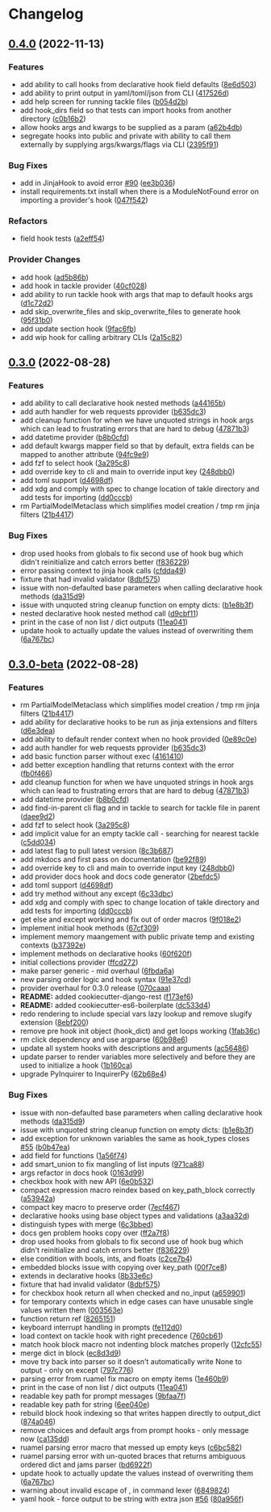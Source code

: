 # Changelog

## [0.4.0](https://github.com/robcxyz/tackle-box/compare/v0.3.0...v0.4.0) (2022-11-13)


### Features

* add ability to call hooks from declarative hook field defaults ([8e6d503](https://github.com/robcxyz/tackle-box/commit/8e6d5034a2854dcc9938de5cc849970794aa4bbe))
* add ability to print output in yaml/toml/json from CLI ([417526d](https://github.com/robcxyz/tackle-box/commit/417526d2b3f50f4d0c23d6e7b701f99e26671327))
* add help screen for running tackle files ([b054d2b](https://github.com/robcxyz/tackle-box/commit/b054d2bba85cc43574b7eac107bc4471fb2be9d9))
* add hook_dirs field so that tests can import hooks from another directory ([c0b16b2](https://github.com/robcxyz/tackle-box/commit/c0b16b267052295701e52c4874a962cbac3ba7ca))
* allow hooks args and kwargs to be supplied as a param ([a62b4db](https://github.com/robcxyz/tackle-box/commit/a62b4db9cf0d9ed4198a170d0f4e49be520b6bfa))
* segregate hooks into public and private with ability to call them externally by supplying args/kwargs/flags via CLI ([2395f91](https://github.com/robcxyz/tackle-box/commit/2395f915eb463fded962461f348cdf940a5b4417))


### Bug Fixes

* add  in JinjaHook to avoid  error [#90](https://github.com/robcxyz/tackle-box/issues/90) ([ee3b036](https://github.com/robcxyz/tackle-box/commit/ee3b0366393b960f150bd019378f0a4295e5164a))
* install requirements.txt install when there is a ModuleNotFound error on importing a provider's hook ([047f542](https://github.com/robcxyz/tackle-box/commit/047f542d4cfcbbbe6274bfca39099f676e5a8b47))


### Refactors

* field hook tests ([a2eff54](https://github.com/robcxyz/tackle-box/commit/a2eff54dc79f666454021086db5fda80f03f8a8d))


### Provider Changes

* add  hook ([ad5b86b](https://github.com/robcxyz/tackle-box/commit/ad5b86b3374edf72ccfb71f611bec6372d458167))
* add  hook in tackle provider ([40cf028](https://github.com/robcxyz/tackle-box/commit/40cf028fbf8da8affe8b55cf1e56f7c460581271))
* add ability to run tackle hook with args that map to default hooks args ([d1c72d2](https://github.com/robcxyz/tackle-box/commit/d1c72d23674734267ee7dfdeaea76afde8092549))
* add skip_overwrite_files and skip_overwrite_files to generate hook ([95f31b0](https://github.com/robcxyz/tackle-box/commit/95f31b04be8bd07821650d704306241ed8724715))
* add update section hook ([9fac6fb](https://github.com/robcxyz/tackle-box/commit/9fac6fb45425b752232c78762159e487e3029bc6))
* add wip  hook for calling arbitrary CLIs ([2a15c82](https://github.com/robcxyz/tackle-box/commit/2a15c826316d9268a12b51404606b1d9ebcc8141))

## [0.3.0](https://github.com/robcxyz/tackle-box/compare/0.3.0-beta.5...v0.3.0) (2022-08-28)


### Features

* add ability to call declarative hook nested methods ([a44165b](https://github.com/robcxyz/tackle-box/commit/a44165b40b2b1b09ef1d78f1bf3ca1b998a12a0c))
* add auth handler for web requests pprovider ([b635dc3](https://github.com/robcxyz/tackle-box/commit/b635dc3416c2e40b16a3c24f4069179059d43c0d))
* add cleanup function for when we have unquoted strings in hook args which can lead to frustrating errors that are hard to debug ([47871b3](https://github.com/robcxyz/tackle-box/commit/47871b37af14269b305f15d3a00d04eec1d4ac69))
* add datetime provider ([b8b0cfd](https://github.com/robcxyz/tackle-box/commit/b8b0cfd037ea04c8c607de76f059f47df1af2503))
* add default kwargs mapper field so that by default, extra fields can be mapped to another attribute ([94fc9e9](https://github.com/robcxyz/tackle-box/commit/94fc9e952ab511e25af5a25d3281417af852f187))
* add fzf to select hook ([3a295c8](https://github.com/robcxyz/tackle-box/commit/3a295c851268b807f2afff6a92364f28f3c41b0b))
* add override key to cli and main to override input key ([248dbb0](https://github.com/robcxyz/tackle-box/commit/248dbb0f17d4070a2c191f16030a1bd57e0a1384))
* add toml support ([d4698df](https://github.com/robcxyz/tackle-box/commit/d4698dfdfd5999c1cc94a48f314dba3457b0d5a5))
* add xdg and comply with spec to change location of takle directory and add tests for importing ([dd0cccb](https://github.com/robcxyz/tackle-box/commit/dd0cccb078b4a84517338c17340430526e8771ec))
* rm PartialModelMetaclass which simplifies model creation / tmp rm jinja filters ([21b4417](https://github.com/robcxyz/tackle-box/commit/21b441774e0c1fc9038d3583555dbf30e3e3c428))


### Bug Fixes

* drop used hooks from globals to fix second use of hook bug which didn't reinitialize and catch errors better ([f836229](https://github.com/robcxyz/tackle-box/commit/f836229e1e813e00c97e8501f62fe5ad93d9f090))
* error passing context to jinja hook calls ([cfdda49](https://github.com/robcxyz/tackle-box/commit/cfdda495684129623129bc5b8f16cb9d40b43dd9))
* fixture that had invalid validator ([8dbf575](https://github.com/robcxyz/tackle-box/commit/8dbf57573be7eac2a483cfb7056e3f7420150f2b))
* issue with non-defaulted base parameters when calling declarative hook methods ([da315d9](https://github.com/robcxyz/tackle-box/commit/da315d957b7f2ec127395ec87d8ea91d49c6202b))
* issue with unquoted string cleanup function on empty dicts: ([b1e8b3f](https://github.com/robcxyz/tackle-box/commit/b1e8b3faf60c018f143b019f85732b13abe639d2))
* nested declarative hook nested method call ([d9cbf11](https://github.com/robcxyz/tackle-box/commit/d9cbf11b8d0f16dbd115d39f1a798194ca288c2d))
* print in the case of non list / dict outputs ([11ea041](https://github.com/robcxyz/tackle-box/commit/11ea041e5e5c3c8b49e4d0ff8553e8c1dca06033))
* update hook to actually update the values instead of overwriting them ([6a767bc](https://github.com/robcxyz/tackle-box/commit/6a767bc46211727ec55e476101bc862beeef8346))


## [0.3.0-beta](https://github.com/robcxyz/tackle-box/compare/0.3.0-alpha.0...0.3.0-beta.4) (2022-08-28)

### Features

* rm PartialModelMetaclass which simplifies model creation / tmp rm jinja filters ([21b4417](https://github.com/robcxyz/tackle-box/commit/21b441774e0c1fc9038d3583555dbf30e3e3c428))
* add ability for declarative hooks to be run as jinja extensions and filters ([d6e3dea](https://github.com/robcxyz/tackle-box/commit/d6e3dea3fbc1957db7ffc942490b21232ce50a3e))
* add ability to default render context when no hook provided ([0e89c0e](https://github.com/robcxyz/tackle-box/commit/0e89c0eaedb19b7535ec6bf28079fea0f5f18d00))
* add auth handler for web requests pprovider ([b635dc3](https://github.com/robcxyz/tackle-box/commit/b635dc3416c2e40b16a3c24f4069179059d43c0d))
* add basic function parser without exec ([4161410](https://github.com/robcxyz/tackle-box/commit/416141006dc6b84759954f55f18d6b66bd62011d))
* add better exception handling that returns context with the error ([fb0f466](https://github.com/robcxyz/tackle-box/commit/fb0f466c4273d43a3ecbceca0b458c61d799f86e))
* add cleanup function for when we have unquoted strings in hook args which can lead to frustrating errors that are hard to debug ([47871b3](https://github.com/robcxyz/tackle-box/commit/47871b37af14269b305f15d3a00d04eec1d4ac69))
* add datetime provider ([b8b0cfd](https://github.com/robcxyz/tackle-box/commit/b8b0cfd037ea04c8c607de76f059f47df1af2503))
* add find-in-parent cli flag and in tackle to search for tackle file in parent ([daee9d2](https://github.com/robcxyz/tackle-box/commit/daee9d2b24bc591ed73eebfca129477563af1af9))
* add fzf to select hook ([3a295c8](https://github.com/robcxyz/tackle-box/commit/3a295c851268b807f2afff6a92364f28f3c41b0b))
* add implicit value for an empty tackle call - searching for nearest tackle ([c5dd034](https://github.com/robcxyz/tackle-box/commit/c5dd0343f98b981852ea56f6c5861b29989b0f97))
* add latest flag to pull latest version ([8c3b687](https://github.com/robcxyz/tackle-box/commit/8c3b6874805a4cf08af5cab169fbc9a50f617aaf))
* add mkdocs and first pass on documentation ([be92f89](https://github.com/robcxyz/tackle-box/commit/be92f8902a038b16dd7d8d5b11c17e76a0878384))
* add override key to cli and main to override input key ([248dbb0](https://github.com/robcxyz/tackle-box/commit/248dbb0f17d4070a2c191f16030a1bd57e0a1384))
* add provider docs hook and docs code generator ([2befdc5](https://github.com/robcxyz/tackle-box/commit/2befdc5542d4fe6ecdadd601d3b269e734413cbd))
* add toml support ([d4698df](https://github.com/robcxyz/tackle-box/commit/d4698dfdfd5999c1cc94a48f314dba3457b0d5a5))
* add try method without any except ([6c33dbc](https://github.com/robcxyz/tackle-box/commit/6c33dbcf5a8f93abb97dd59b06be626230498fd2))
* add xdg and comply with spec to change location of takle directory and add tests for importing ([dd0cccb](https://github.com/robcxyz/tackle-box/commit/dd0cccb078b4a84517338c17340430526e8771ec))
* get else and except working and fix out of order macros ([9f018e2](https://github.com/robcxyz/tackle-box/commit/9f018e2ffc85872c6f95e7bfaf57bc359a73fe7f))
* implement initial hook methods ([67cf309](https://github.com/robcxyz/tackle-box/commit/67cf30946a2e6f3f7b024a28c1753245e43a939f))
* implement memory maangement with public private temp and existing contexts ([b37392e](https://github.com/robcxyz/tackle-box/commit/b37392eeb1d0153809b00adbcf8ee7a89d322e6a))
* implement methods on declarative hooks ([60f620f](https://github.com/robcxyz/tackle-box/commit/60f620f3486b98a9eb7b319e78cdd9bec7c39426))
* initial collections provider ([ffcd272](https://github.com/robcxyz/tackle-box/commit/ffcd2726b11fe7481f16e6db9dfd549bb55ebb42))
* make parser generic - mid overhaul ([6fbda6a](https://github.com/robcxyz/tackle-box/commit/6fbda6aa1b930f9ec10db7805543a174202f45c5))
* new parsing order logic and hook syntax ([91e37cd](https://github.com/robcxyz/tackle-box/commit/91e37cd91d4a6c3c81c615a44d9ac387344684dd))
* provider overhaul for 0.3.0 release ([070caaa](https://github.com/robcxyz/tackle-box/commit/070caaab3989e674202fa0102e804fe7029b5281))
* **README:** added cookiecutter-django-rest ([f173ef6](https://github.com/robcxyz/tackle-box/commit/f173ef6818d179ed4f21ef899cad49bcb080b9f3))
* **README:** added cookiecutter-es6-boilerplate ([dc533d4](https://github.com/robcxyz/tackle-box/commit/dc533d4db6c7f2ff54f0b8549bc982659d83e075))
* redo rendering to include special vars lazy lookup and remove slugify extension ([8ebf200](https://github.com/robcxyz/tackle-box/commit/8ebf200b7edfbbf4f983d0490b439aea78d3f99b))
* remove pre hook init object (hook_dict) and get loops working ([1fab36c](https://github.com/robcxyz/tackle-box/commit/1fab36c197ed71997d1f743b206b5f15215147e9))
* rm click dependency and use argparse ([60b98e6](https://github.com/robcxyz/tackle-box/commit/60b98e6f4f00de706f42c798b22d295a1fc3abf7))
* update all system hooks with descriptions and arguments ([ac56486](https://github.com/robcxyz/tackle-box/commit/ac5648638775a90e010ae18013ff8d47eacfd091))
* update parser to render variables more selectively and before they are used to initialize a hook ([1b160ca](https://github.com/robcxyz/tackle-box/commit/1b160ca852644e1118071eafbadac0ac9f6174b1))
* upgrade PyInquirer to InquirerPy ([62b68e4](https://github.com/robcxyz/tackle-box/commit/62b68e43562163aa2715c6e03b40ea973af0313e))

### Bug Fixes

* issue with non-defaulted base parameters when calling declarative hook methods ([da315d9](https://github.com/robcxyz/tackle-box/commit/da315d957b7f2ec127395ec87d8ea91d49c6202b))
* issue with unquoted string cleanup function on empty dicts: ([b1e8b3f](https://github.com/robcxyz/tackle-box/commit/b1e8b3faf60c018f143b019f85732b13abe639d2))
* add exception for unknown variables the same as hook_types closes [#55](https://github.com/robcxyz/tackle-box/issues/55) ([b0b47ea](https://github.com/robcxyz/tackle-box/commit/b0b47ea85ae9be3ceeb96149126f15261b1cbc2c))
* add field for functions ([1a56f74](https://github.com/robcxyz/tackle-box/commit/1a56f74c81136394b29d041e49c9ae9d23d735aa))
* add smart_union to fix mangling of list inputs ([971ca88](https://github.com/robcxyz/tackle-box/commit/971ca882371f7079fc5f3f7a893bf6116b0d90f4))
* args refactor in docs hook ([0163d99](https://github.com/robcxyz/tackle-box/commit/0163d993a31ae65237ae76f1d2e4b565ba4c682c))
* checkbox hook with new API ([6e0b532](https://github.com/robcxyz/tackle-box/commit/6e0b532e54a08de49468979971013d177ce363f3))
* compact expression macro reindex based on key_path_block correctly ([a53942a](https://github.com/robcxyz/tackle-box/commit/a53942ab1fccccba52e93d4d550c0733bc145ee5))
* compact key macro to preserve order ([7ecf467](https://github.com/robcxyz/tackle-box/commit/7ecf467f0507bb91869a2846abdfb8eb210ce73c))
* declarative hooks using base object types and validations ([a3aa32d](https://github.com/robcxyz/tackle-box/commit/a3aa32db5bd2da67b2e2afe06977b50768f783c7))
* distinguish types with merge ([6c3bbed](https://github.com/robcxyz/tackle-box/commit/6c3bbedebd574cbafc26b2a058d175c6193c75b1))
* docs gen problem hooks copy over ([ff2a7f8](https://github.com/robcxyz/tackle-box/commit/ff2a7f8f32ff7f8122462e2dd3263747447649e1))
* drop used hooks from globals to fix second use of hook bug which didn't reinitialize and catch errors better ([f836229](https://github.com/robcxyz/tackle-box/commit/f836229e1e813e00c97e8501f62fe5ad93d9f090))
* else condition with bools, ints, and floats ([c2ce7b4](https://github.com/robcxyz/tackle-box/commit/c2ce7b42fe4c0f868f6ddae30963ef52e6a80968))
* embedded blocks issue with copying over key_path ([00f7ce8](https://github.com/robcxyz/tackle-box/commit/00f7ce8fdb356e8350d2c81cc75ee7b5c236b3cf))
* extends in declarative hooks ([8b33e6c](https://github.com/robcxyz/tackle-box/commit/8b33e6c1f9eff7d5b81c661eacc5af2c0681c72b))
* fixture that had invalid validator ([8dbf575](https://github.com/robcxyz/tackle-box/commit/8dbf57573be7eac2a483cfb7056e3f7420150f2b))
* for checkbox hook return all when checked and no_input ([a659901](https://github.com/robcxyz/tackle-box/commit/a6599014ad499085c18db5eb8504d8a3bec6457a))
* for temporary contexts which in edge cases can have unusable single values written them ([003563e](https://github.com/robcxyz/tackle-box/commit/003563ecd29c4ee8c4d8a01bf1b99c85ae886094))
* function return ref ([8265151](https://github.com/robcxyz/tackle-box/commit/8265151491728e78ae3aaf5e53ce43a583fad655))
* keyboard interrupt handling in prompts ([fe112d0](https://github.com/robcxyz/tackle-box/commit/fe112d0c90bd4ee3c1a3921604d22d4e4e3c15c3))
* load context on tackle hook with right precedence ([760cb61](https://github.com/robcxyz/tackle-box/commit/760cb61a27c0ffa523dd9e2eb7815a3881507bdd))
* match hook block macro not indenting block matches properly ([12cfc55](https://github.com/robcxyz/tackle-box/commit/12cfc554f2367147f895ce01df5126cc04274187))
* merge dict in block ([ec8d3d9](https://github.com/robcxyz/tackle-box/commit/ec8d3d9d39738e102195ba707da5098bc4575c1c))
* move try back into parser so it doesn't automatically write None to output - only on except ([797c776](https://github.com/robcxyz/tackle-box/commit/797c7768b83b5babe917ba23054415cdd0c9ed3b))
* parsing error from ruamel fix macro on empty items ([1e460b9](https://github.com/robcxyz/tackle-box/commit/1e460b98f1b794ed25221fd4f76fce264fa2913f))
* print in the case of non list / dict outputs ([11ea041](https://github.com/robcxyz/tackle-box/commit/11ea041e5e5c3c8b49e4d0ff8553e8c1dca06033))
* readable key path for prompt messages ([9bfaa7f](https://github.com/robcxyz/tackle-box/commit/9bfaa7f5419651a3170574a5059153ac36175e99))
* readable key path for string ([6ee040e](https://github.com/robcxyz/tackle-box/commit/6ee040ebcc9233210be9c2ea414283be6928851f))
* rebuild block hook indexing so that writes happen directly to output_dict ([874a046](https://github.com/robcxyz/tackle-box/commit/874a0469b91db94d07f0f86344f27beaf89b57b6))
* remove choices and default args from prompt hooks - only message now ([ca135dd](https://github.com/robcxyz/tackle-box/commit/ca135dd40a0a82cdbe92ef9012f5791af042fb70))
* ruamel parsing error macro that messed up empty keys ([c6bc582](https://github.com/robcxyz/tackle-box/commit/c6bc58202e2fde7bddf62587c1362944f80573ba))
* ruamel parsing error with un-quoted braces that returns ambiguous ordered dict and jams parser ([bd6922f](https://github.com/robcxyz/tackle-box/commit/bd6922fe24564f461eac87c4d7a7d30a4738dc88))
* update hook to actually update the values instead of overwriting them ([6a767bc](https://github.com/robcxyz/tackle-box/commit/6a767bc46211727ec55e476101bc862beeef8346))
* warning about invalid escape of \, in command lexer ([6849824](https://github.com/robcxyz/tackle-box/commit/684982491e194b96d4e00a97bafb5594813a8a08))
* yaml hook - force output to be string with extra json [#56](https://github.com/robcxyz/tackle-box/issues/56) ([80a956f](https://github.com/robcxyz/tackle-box/commit/80a956fd6a6f5564dfe7433515fd587503cbf20e))
